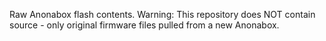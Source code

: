 
Raw Anonabox flash contents.  Warning: This repository does NOT contain source - only original firmware files pulled from a new Anonabox.


